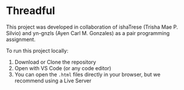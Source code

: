 # Threadful

This project was developed in collaboration of ishaTrese (Trisha Mae P. Silvio) and yn-gnzls (Ayen Carl M. Gonzales) as a pair programming assignment.

To run this project locally:
1. Download or Clone the repository
2. Open with VS Code (or any code editor)
3. You can open the `.html` files directly in your browser, but we recommend using a Live Server
